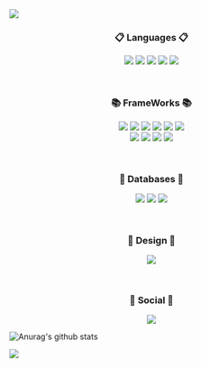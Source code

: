 <img src="https://capsule-render.vercel.app/api?type=waving&color=auto&height=200&section=header&text=Jun's&nbsp;Github!&fontSize=90" />


<h3 align="center"><b>📋 Languages 📋</b></h3>
<p align="center">
  
  <img src="https://img.shields.io/badge/html5-%23E34F26.svg?style=for-the-badge&logo=html5&logoColor=white" />
  <img src= "https://img.shields.io/badge/css3-%231572B6.svg?style=for-the-badge&logo=css3&logoColor=white" />
  <img src ="https://img.shields.io/badge/javascript-%23323330.svg?style=for-the-badge&logo=javascript&logoColor=%23F7DF1E)" />
  <img src = "https://img.shields.io/badge/python-3670A0?style=for-the-badge&logo=python&logoColor=ffdd54" />
  <img src = "https://img.shields.io/badge/c-%2300599C.svg?style=for-the-badge&logo=c&logoColor=white" />
</p>
</br>

<h3 align="center"><b>📚 FrameWorks 📚</b></h3>
<p align="center">
<img src = "https://img.shields.io/badge/react-%2320232a.svg?style=for-the-badge&logo=react&logoColor=%2361DAFB" />
<img src = "https://img.shields.io/badge/Next-black?style=for-the-badge&logo=next.js&logoColor=white" />
<img src = "https://img.shields.io/badge/node.js-6DA55F?style=for-the-badge&logo=node.js&logoColor=white" />
<img src = "https://img.shields.io/badge/django-%23092E20.svg?style=for-the-badge&logo=django&logoColor=white" />
<img src = "https://img.shields.io/badge/NPM-%23CB3837.svg?style=for-the-badge&logo=npm&logoColor=white" />
<img src = "https://img.shields.io/badge/bootstrap-%238511FA.svg?style=for-the-badge&logo=bootstrap&logoColor=white" />
</br>
<img src = "https://img.shields.io/badge/jquery-%230769AD.svg?style=for-the-badge&logo=jquery&logoColor=white" />
<img src = "https://img.shields.io/badge/opencv-%23white.svg?style=for-the-badge&logo=opencv&logoColor=white" />
<img src = "https://img.shields.io/badge/yarn-%232C8EBB.svg?style=for-the-badge&logo=yarn&logoColor=white" />
<img src= "https://img.shields.io/badge/Anaconda-%2344A833.svg?style=for-the-badge&logo=anaconda&logoColor=white"/>
</p>

</br>
<h3 align="center"><b>💾 Databases 💾</b></h3>
<p align="center">
<img src = "https://img.shields.io/badge/mysql-%2300f.svg?style=for-the-badge&logo=mysql&logoColor=white" />
<img src = "https://img.shields.io/badge/sqlite-%2307405e.svg?style=for-the-badge&logo=sqlite&logoColor=white" />
<img src = "https://img.shields.io/badge/Firebase-039BE5?style=for-the-badge&logo=Firebase&logoColor=white"/>
</p>


</br>

<h3 align="center"><b>🎨 Design 🎨</b></h3>
<p align="center">
 <img src= "https://img.shields.io/badge/figma-%23F24E1E.svg?style=for-the-badge&logo=figma&logoColor=white" />
</p>

</br>

<h3 align="center"><b>💌 Social 💌 </b></h3>
<p align="center">
<a href="https://www.instagram.com/junsstory_"><img src="https://img.shields.io/badge/Instagram-%23E4405F.svg?style=for-the-badge&logo=Instagram&logoColor=white&link=https://www.instagram.com/junsstory_"/></a>
</p>

![Anurag's github stats](https://github-readme-stats.vercel.app/api?username=TiranoPower&show_icons=true&theme=default)


<img src="https://capsule-render.vercel.app/api?type=waving&color=timeAuto&height=200&section=footer"/>
